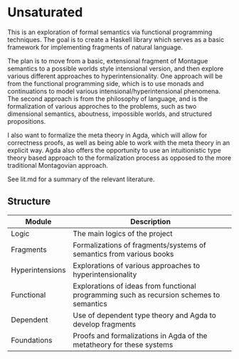 # Unsaturated

This is an exploration of formal semantics via functional programming techniques. 
The goal is to create a Haskell library which serves as a basic framework for 
implementing fragments of natural language.

The plan is to move from a basic, extensional fragment of Montague semantics to 
a possible worlds style intensional version, and then explore various different 
approaches to hyperintensionality. One approach will be from the functional 
programming side, which is to use monads and continuations to model various 
intensional/hyperintensional phenomena. The second approach is from the philosophy 
of language, and is the formalization of various approches to the problems, 
such as two dimensional semantics, aboutness, impossible worlds, and structured propositions.

I also want to formalize the meta theory in Agda, which will allow for correctness 
proofs, as well as being able to work with the meta theory in an explicit way. 
Agda also offers the opportunity to use an intuitionistic 
type theory based approach to the formalization process as opposed to the more 
traditional Montagovian approach.

See lit.md for a summary of the relevant literature.

## Structure

| Module | Description |
| ------ | ----------- |
| Logic | The main logics of the project |
| Fragments | Formalizations of fragments/systems of semantics from various books |
| Hyperintensions | Explorations of various approaches to hyperintensionality |
| Functional | Explorations of ideas from functional programming such as recursion schemes to semantics |
| Dependent | Use of dependent type theory and Agda to develop fragments |
| Foundations | Proofs and formalizations in Agda of the metatheory for these systems |

